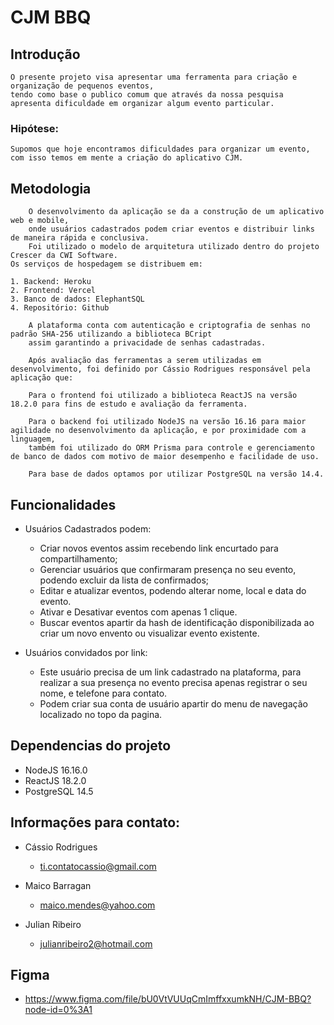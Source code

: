 # CJM BBQ

## Introdução
    O presente projeto visa apresentar uma ferramenta para criação e organização de pequenos eventos, 
    tendo como base o publico comum que através da nossa pesquisa apresenta dificuldade em organizar algum evento particular.

### Hipótese:
    Supomos que hoje encontramos dificuldades para organizar um evento,
    com isso temos em mente a criação do aplicativo CJM.

## Metodologia
        O desenvolvimento da aplicação se da a construção de um aplicativo web e mobile, 
        onde usuários cadastrados podem criar eventos e distribuir links de maneira rápida e conclusiva.
        Foi utilizado o modelo de arquitetura utilizado dentro do projeto Crescer da CWI Software.
    Os serviços de hospedagem se distribuem em: 

    1. Backend: Heroku
    2. Frontend: Vercel
    3. Banco de dados: ElephantSQL
    4. Repositório: Github

        A plataforma conta com autenticação e criptografia de senhas no padrão SHA-256 utilizando a biblioteca BCript 
        assim garantindo a privacidade de senhas cadastradas.

        Após avaliação das ferramentas a serem utilizadas em desenvolvimento, foi definido por Cássio Rodrigues responsável pela aplicação que:

        Para o frontend foi utilizado a biblioteca ReactJS na versão 18.2.0 para fins de estudo e avaliação da ferramenta.

        Para o backend foi utilizado NodeJS na versão 16.16 para maior agilidade no desenvolvimento da aplicação, e por proximidade com a linguagem,
        também foi utilizado do ORM Prisma para controle e gerenciamento de banco de dados com motivo de maior desempenho e facilidade de uso.

        Para base de dados optamos por utilizar PostgreSQL na versão 14.4.

## Funcionalidades

- Usuários Cadastrados podem:
  - Criar novos eventos assim recebendo link encurtado para compartilhamento;
  - Gerenciar usuários que confirmaram presença no seu evento, podendo excluir da lista de confirmados;
  - Editar e atualizar eventos, podendo alterar nome, local e data do evento.
  - Ativar e Desativar eventos com apenas 1 clique.
  - Buscar eventos apartir da hash de identificação disponibilizada ao criar um novo envento ou visualizar evento existente.

- Usuários convidados por link:
  - Este usuário precisa de um link cadastrado na plataforma, para realizar a sua presença no evento precisa apenas registrar o seu nome,
   e telefone para contato. 
  - Podem criar sua conta de usuário apartir do menu de navegação localizado no topo da pagina.

## Dependencias do projeto

- NodeJS 16.16.0
- ReactJS 18.2.0
- PostgreSQL 14.5

## Informações para contato:
- Cássio Rodrigues
  - ti.contatocassio@gmail.com

- Maico Barragan 
  - maico.mendes@yahoo.com

- Julian Ribeiro
  - julianribeiro2@hotmail.com


## Figma

 - https://www.figma.com/file/bU0VtVUUqCmImffxxumkNH/CJM-BBQ?node-id=0%3A1
